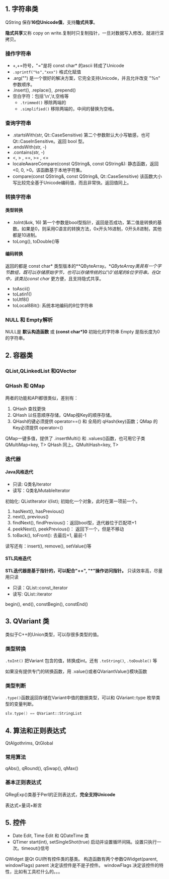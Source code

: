 ## 1. 字符串类

QString 保存**16位Unicode值**，支持**隐式共享**。

**隐式共享**又称 copy on write.复制时只复制指针，一旦对数据写入修改，就进行深拷贝。

### 操作字符串

- +,+=符号，"="是将 const char* 的ascii 转成了Unicode
- `.sprintf("%s","xxx")` 格式化赋值
- .arg("") 是一个很好的解决方案，它完全支持Unicode，并且允许改变 "%n" 参数顺序。
- .insert(), .replace(), .prepend()
- 空白字符：包括'\n',\t,空格等
  - `.trimmed()` 移除两端的
  - `.simplified()` 移除两端的，中间的替换为空格。

### 查询字符串

- .startsWith(str, Qt::CaseSensitive) 第二个参数默认大小写敏感，也可 Qt::CaseInSensitive。返回 bool 型。
- .endsWith(str, -)
- .contains(str, -)
- <, > , ==, >= , <=
- localeAwareCompare(const QString&, const QString&): 静态函数，返回 <0, 0, >0。该函数基于本地字符集。
- compare(const QString&, const QString&, Qt::CaseSensitive) 该函数大小写比较完全基于Unicode编码值，而且非常快。返回值同上。

### 转换字符串

#### 类型转换

- .toInt(&ok, 16) 第一个参数是bool型指针，返回是否成功，第二值是转换的基数。如果是0，则采用C语言的转换方法，0x开头16进制，0开头8进制，其他都是10进制。
- toLong(), toDouble()等

#### 编码转换

返回的都是 const char* 类型版本的**QByteArray。**QByteArray类具有一个字节数组，既可以存储原始字节，也可以存储传统的以’\0’结尾的8位字符串。在Qt中，该类比const char* 更方便，且支持隐式共享。

- toAscii()
- toLatin1()
- toUtf8()
- toLocal8Bit(): 系统本地编码的8位字符串

### NULL 和 Empty解析

NULL是 **默认构造函数** 或 **(const char\*)0** 初始化的字符串
Empty 是指长度为0 的字符串。

## 2. 容器类

### QList,QLinkedList 和QVector

### QHash  和 QMap

两者的功能和API都很类似，差别有：

1. QHash 查找更快
2. QHash 以任意顺序存储，QMap按Key的顺序存储。
3. QHash的键必须提供 operator==() 和 全局的 qHash(key)函数；QMap 的Key必须提供 operator<()

QMap一键多值，提供了 .insertMulti() 和 .values()函数，也可用它子类 QMultiMap<key, T>
QHash 同上。QMultiHash<key, T>

### 迭代器

#### Java风格迭代

- 只读: Q类名Iterator<T>
- 读写：Q类名MutableIterator<T>

初始化: QListIterator<int> i(list); 初始化一个对象，此时在第一项前一个。

1. hasNext(), hasPrevious()
2. next(), previous()
3. findNext(), findPrevious()：返回bool型，迭代器位于匹配项+1
4. peekNext(), peekPrevious()： 返回下一个，但是不移动
5. toBack(), toFront(): 去最后+1, 最前-1

读写还有：insert(), remove(), setValue()等

#### STL风格迭代

**STL迭代器是基于指针的，可以配合"++", "*"操作访问指针。**
只读效率高，尽量用只读

- 只读：QList<T>::const_iterator
- 读写: QList<T>::iterator

begin(), end(), constBegin(), constEnd()

## 3. QVariant 类

类似于C++的Union类型，可以存很多类型的值。

### 类型转换

`.toInt()` 把Variant 包含的值，转换成int。还有 `.toString()`, `.toDouble()` 等

如果没有提供专门的转换函数，用 .value<T>()或者QVariantValue<T>()模块函数

### 类型判断

`.type()`函数返回存储在Variant中值的数据类型，可以和 QVariant::type 枚举类型的变量判断。

```cpp
slv.type() == QVariant::StringList
```



## 4. 算法和正则表达式

QtAlgothrims, QtGlobal

### 常用算法

qAbs(), qRound(), qSwap(), qMax()

### 基本正则表达式

QRegExp()类基于Perl的正则表达式，**完全支持Unicode**

表达式+量词+断言

## 5. 控件

- Date Edit, Time Edit 和 QDateTime 类
- QTimer start(int), setSingleShot(true) 启动并设置循环间隔。设置只执行一次。timeout()信号

QWidget 是Qt GUI所有控件类的基类。
构造函数有两个参数QWidget(parent, windowFlags)
parent 决定该控件是不是子控件。
windowFlags 决定该控件的特性，比如有工具栏什么的。。。
